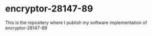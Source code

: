 # encryptor-28147-89
This is the repositery where I publish my software implementation of encryptor-28147-89
